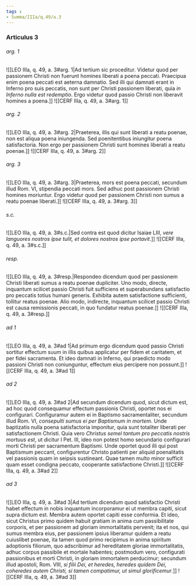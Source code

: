 ```yaml
---
tags : 
- Summa/IIIa/q.49/a.3
---
```


### Articulus 3

###### arg. 1
![[LEO IIIa, q. 49, a. 3#arg. 1|Ad tertium sic proceditur. Videtur quod per passionem Christi non fuerunt homines liberati a poena peccati. Praecipua enim poena peccati est aeterna damnatio. Sed illi qui damnati erant in Inferno pro suis peccatis, non sunt per Christi passionem liberati, quia *in Inferno nulla est redemptio*. Ergo videtur quod passio Christi non liberavit homines a poena.]]
![[CERF IIIa, q. 49, a. 3#arg. 1]]

###### arg. 2
![[LEO IIIa, q. 49, a. 3#arg. 2|Praeterea, illis qui sunt liberati a reatu poenae, non est aliqua poena iniungenda. Sed poenitentibus iniungitur poena satisfactoria. Non ergo per passionem Christi sunt homines liberati a reatu poenae.]]
![[CERF IIIa, q. 49, a. 3#arg. 2]]

###### arg. 3
![[LEO IIIa, q. 49, a. 3#arg. 3|Praeterea, mors est poena peccati, secundum illud Rom. VI, stipendia peccati mors. Sed adhuc post passionem Christi homines moriuntur. Ergo videtur quod per passionem Christi non sumus a reatu poenae liberati.]]
![[CERF IIIa, q. 49, a. 3#arg. 3]]

###### s.c.
![[LEO IIIa, q. 49, a. 3#s.c.|Sed contra est quod dicitur Isaiae LIII, *vere languores nostros ipse tulit, et dolores nostros ipse portavit*.]]
![[CERF IIIa, q. 49, a. 3#s.c.]]

###### resp.
![[LEO IIIa, q. 49, a. 3#resp.|Respondeo dicendum quod per passionem Christi liberati sumus a reatu poenae dupliciter. Uno modo, directe, inquantum scilicet passio Christi fuit sufficiens et superabundans satisfactio pro peccatis totius humani generis. Exhibita autem satisfactione sufficienti, tollitur reatus poenae. Alio modo, indirecte, inquantum scilicet passio Christi est causa remissionis peccati, in quo fundatur reatus poenae.]]
![[CERF IIIa, q. 49, a. 3#resp.]]

###### ad 1
![[LEO IIIa, q. 49, a. 3#ad 1|Ad primum ergo dicendum quod passio Christi sortitur effectum suum in illis quibus applicatur per fidem et caritatem, et per fidei sacramenta. Et ideo damnati in Inferno, qui praedicto modo passioni Christi non coniunguntur, effectum eius percipere non possunt.]]
![[CERF IIIa, q. 49, a. 3#ad 1]]

###### ad 2
![[LEO IIIa, q. 49, a. 3#ad 2|Ad secundum dicendum quod, sicut dictum est, ad hoc quod consequamur effectum passionis Christi, oportet nos ei configurari. Configuramur autem ei in Baptismo sacramentaliter, secundum illud Rom. VI, *consepulti sumus ei per Baptismum in mortem*. Unde baptizatis nulla poena satisfactoria imponitur, quia sunt totaliter liberati per satisfactionem Christi. Quia vero *Christus semel tantum pro peccatis nostris mortuus est*, ut dicitur I Pet. III, ideo non potest homo secundario configurari morti Christi per sacramentum Baptismi. Unde oportet quod illi qui post Baptismum peccant, configurentur Christo patienti per aliquid poenalitatis vel passionis quam in seipsis sustineant. Quae tamen multo minor sufficit quam esset condigna peccato, cooperante satisfactione Christi.]]
![[CERF IIIa, q. 49, a. 3#ad 2]]

###### ad 3
![[LEO IIIa, q. 49, a. 3#ad 3|Ad tertium dicendum quod satisfactio Christi habet effectum in nobis inquantum incorporamur ei ut membra capiti, sicut supra dictum est. Membra autem oportet capiti esse conformia. Et ideo, sicut Christus primo quidem habuit gratiam in anima cum passibilitate corporis, et per passionem ad gloriam immortalitatis pervenit; ita et nos, qui sumus membra eius, per passionem ipsius liberamur quidem a reatu cuiuslibet poenae, ita tamen quod primo recipimus in anima spiritum adoptionis filiorum, quo adscribimur ad hereditatem gloriae immortalitatis, adhuc corpus passibile et mortale habentes; postmodum vero, configurati passionibus et morti Christi, in gloriam immortalem perducimur; secundum illud apostoli, Rom. VIII, *si filii Dei, et heredes, heredes quidem Dei, coheredes autem Christi, si tamen compatimur, ut simul glorificemur*.]]
![[CERF IIIa, q. 49, a. 3#ad 3]]

